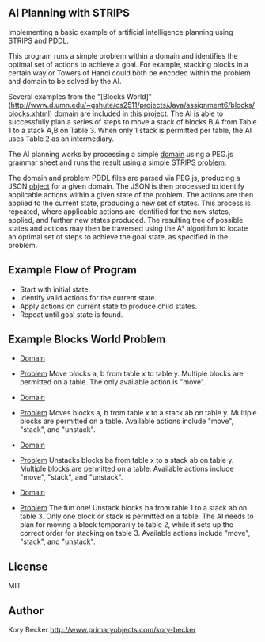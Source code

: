 ﻿AI Planning with STRIPS
--------

Implementing a basic example of artificial intelligence planning using STRIPS and PDDL.

This program runs a simple problem within a domain and identifies the optimal set of actions to achieve a goal. For example, stacking blocks in a certain way or Towers of Hanoi could both be encoded within the problem and domain to be solved by the AI.

Several examples from the "[Blocks World]"(http://www.d.umn.edu/~gshute/cs2511/projects/Java/assignment6/blocks/blocks.xhtml) domain are included in this project. The AI is able to successfully plan a series of steps to move a stack of blocks B,A from Table 1 to a stack A,B on Table 3. When only 1 stack is permitted per table, the AI uses Table 2 as an intermediary.

The AI planning works by processing a simple [domain](https://gist.github.com/primaryobjects/22363e71112d716ea183) using a PEG.js grammar sheet and runs the result using a simple STRIPS [problem](https://gist.github.com/primaryobjects/6f39bf5497b7f52cf17a).

The domain and problem PDDL files are parsed via PEG.js, producing a JSON [object](https://gist.github.com/primaryobjects/6cb0d14b3bbef3388b7a) for a given domain. The JSON is then processed to identify applicable actions within a given state of the problem. The actions are then applied to the current state, producing a new set of states. This process is repeated, where applicable actions are identified for the new states, applied, and further new states produced. The resulting tree of possible states and actions may then be traversed using the A* algorithm to locate an optimal set of steps to achieve the goal state, as specified in the problem.

## Example Flow of Program

- Start with initial state.
- Identify valid actions for the current state.
- Apply actions on current state to produce child states.
- Repeat until goal state is found.

## Example Blocks World Problem

- [Domain](https://github.com/primaryobjects/strips/blob/master/grammar/blocksworld1/domain.txt)
- [Problem](https://github.com/primaryobjects/strips/blob/master/grammar/blocksworld1/problem.txt)
Move blocks a, b from table x to table y. Multiple blocks are permitted on a table. The only available action is "move".

- [Domain](https://github.com/primaryobjects/strips/blob/master/grammar/blocksworld2/domain.txt)
- [Problem](https://github.com/primaryobjects/strips/blob/master/grammar/blocksworld2/problem.txt)
Moves blocks a, b from table x to a stack ab on table y. Multiple blocks are permitted on a table. Available actions include "move", "stack", and "unstack".

- [Domain](https://github.com/primaryobjects/strips/blob/master/grammar/blocksworld2/domain.txt)
- [Problem](https://github.com/primaryobjects/strips/blob/master/grammar/blocksworld2/problem2.txt)
Unstacks blocks ba from table x to a stack ab on table y. Multiple blocks are permitted on a table. Available actions include "move", "stack", and "unstack".

- [Domain](https://github.com/primaryobjects/strips/blob/master/grammar/blocksworld3/domain.txt)
- [Problem](https://github.com/primaryobjects/strips/blob/master/grammar/blocksworld3/problem.txt)
The fun one! Unstack blocks ba from table 1 to a stack ab on table 3. Only one block or stack is permitted on a table. The AI needs to plan for moving a block temporarily to table 2, while it sets up the correct order for stacking on table 3. Available actions include "move", "stack", and "unstack".

License
----

MIT

Author
----
Kory Becker
http://www.primaryobjects.com/kory-becker